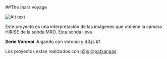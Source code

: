 ##The mars voyage

![Alt text](https://cdn.rawgit.com/karlosgliberal/be3d9c8f34219630d04491ecc7067032/raw/7996e057e4bb02a4978d849a32a859d562a32c99/martesTresColres.svg)

Este proyecto es una interpretación de las imágenes que obtiene la cámara HiRISE de la sonda MRO. Esta sonda lleva

**Serie Voronoi** Jugando con voronoi y d3.js #1

Los proyectos estan realizados con [p5js](http://p5js.org)
[@patxangas](http://twitter.com/patxangas)
